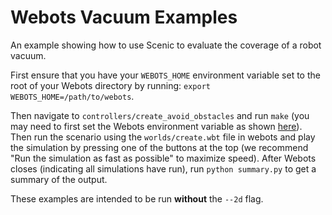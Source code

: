 # Webots Vacuum Examples

An example showing how to use Scenic to evaluate the coverage of a robot vacuum. 

First ensure that you have your `WEBOTS_HOME` environment variable set to the root of your Webots directory by running: `export WEBOTS_HOME=/path/to/webots`.

Then navigate to `controllers/create_avoid_obstacles` and run `make` (you may need to first set the Webots environment variable as shown [here](https://cyberbotics.com/doc/guide/compiling-controllers-in-a-terminal)). Then run the scenario using the `worlds/create.wbt` file in webots and play the simulation by pressing one of the buttons at the top (we recommend "Run the simulation as fast as possible" to maximize speed). After Webots closes (indicating all simulations have run), run `python summary.py` to get a summary of the output.

These examples are intended to be run **without** the ``--2d`` flag.
